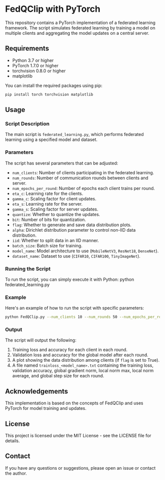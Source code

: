 # FedQClip with PyTorch

This repository contains a PyTorch implementation of a federated learning framework. The script simulates federated learning by training a model on multiple clients and aggregating the model updates on a central server.

## Requirements

- Python 3.7 or higher
- PyTorch 1.7.0 or higher
- torchvision 0.8.0 or higher
- matplotlib

You can install the required packages using pip:
```sh
pip install torch torchvision matplotlib
```

## Usage

### Script Description

The main script is `federated_learning.py`, which performs federated learning using a specified model and dataset.

### Parameters

The script has several parameters that can be adjusted:

- `num_clients`: Number of clients participating in the federated learning.
- `num_rounds`: Number of communication rounds between clients and server.
- `num_epochs_per_round`: Number of epochs each client trains per round.
- `eta_c`: Learning rate for the clients.
- `gamma_c`: Scaling factor for client updates.
- `eta_s`: Learning rate for the server.
- `gamma_s`: Scaling factor for server updates.
- `quantize`: Whether to quantize the updates.
- `bit`: Number of bits for quantization.
- `flag`: Whether to generate and save data distribution plots.
- `alpha`: Dirichlet distribution parameter to control non-IID data distribution.
- `iid`: Whether to split data in an IID manner.
- `batch_size`: Batch size for training.
- `model_name`: Model architecture to use (`MobileNetV3`, `ResNet18`, `DenseNet`).
- `dataset_name`: Dataset to use (`CIFAR10`, `CIFAR100`, `TinyImageNet`).

### Running the Script

To run the script, you can simply execute it with Python:
python federated_learning.py

### Example

Here's an example of how to run the script with specific parameters:
```sh
python FedQClip.py --num_clients 10 --num_rounds 50 --num_epochs_per_round 3 --eta_c 0.01 --gamma_c 10000 --eta_s 0.01 --gamma_s 10000 --quantize True --bit 8 --flag True --alpha 0.5 --iid False --batch_size 32 --model_name ResNet18 --dataset_name CIFAR10
```
### Output

The script will output the following:

1. Training loss and accuracy for each client in each round.
2. Validation loss and accuracy for the global model after each round.
3. A plot showing the data distribution among clients (if `flag` is set to True).
4. A file named `trainloss_<model_name>.txt` containing the training loss, validation accuracy, global gradient norm, local norm max, local norm average, and global step size for each round.



## Acknowledgements

This implementation is based on the concepts of FedQClip and uses PyTorch for model training and updates.

## License

This project is licensed under the MIT License - see the LICENSE file for details.

## Contact

If you have any questions or suggestions, please open an issue or contact the author.

